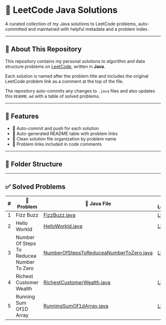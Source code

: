 # 🚀 LeetCode Java Solutions

A curated collection of my Java solutions to LeetCode problems, auto-committed and maintained with helpful metadata and a problem index.

---

## 🧠 About This Repository

This repository contains my personal solutions to algorithm and data structure problems on [LeetCode](https://leetcode.com/), written in **Java**.

Each solution is named after the problem title and includes the original LeetCode problem link as a comment at the top of the file.

The repository auto-commits any changes to `.java` files and also updates this `README.md` with a table of solved problems.

---

## 🚀 Features

- 🔄 Auto-commit and push for each solution
- 📝 Auto-generated README table with problem links
- 📄 Clean solution file organization by problem name
- 💬 Problem links included in code comments

---

## 📂 Folder Structure


---

## ✅ Solved Problems

| # | 🧠 Problem | 📄 Java File | 🔗 LeetCode |
|---|------------|--------------|-------------|
| 1 | Fizz Buzz | [FizzBuzz.java](FizzBuzz.java) | [Link](https://leetcode.com/problems/fizz-buzz/) |
| 2 | Hello Workld | [HelloWorkld.java](HelloWorkld.java) | [Link](https://leetcode.com/problems/richest-customer-wealth/) |
| 3 | Number Of Steps To Reducea Number To Zero | [NumberOfStepsToReduceaNumberToZero.java](NumberOfStepsToReduceaNumberToZero.java) | [Link](https://leetcode.com/problems/number-of-steps-to-reduce-a-number-to-zero/description/) |
| 4 | Richest Customer Wealth | [RichestCustomerWealth.java](RichestCustomerWealth.java) | [Link](https://leetcode.com/problems/richest-customer-wealth/) |
| 5 | Running Sum Of1D Array | [RunningSumOf1dArray.java](RunningSumOf1dArray.java) | [Link](https://leetcode.com/problems/running-sum-of-1d-array/description/) |
